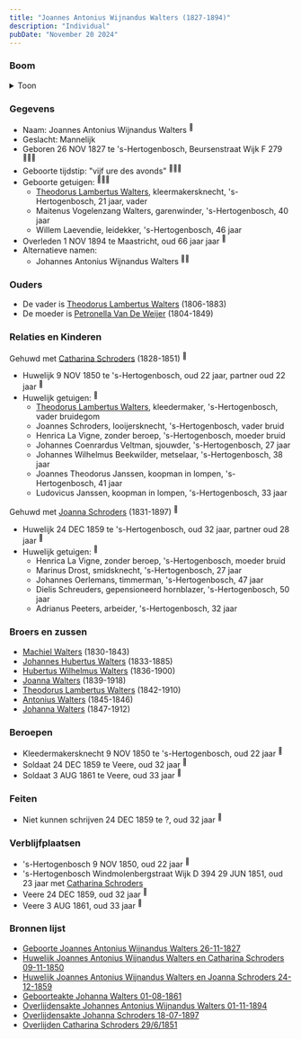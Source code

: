 ```yaml
---
title: "Joannes Antonius Wijnandus Walters (1827-1894)"
description: "Individual"
pubDate: "November 20 2024"
---
```


### Boom
<details><summary>Toon</summary>

![test](https://www.plantuml.com/plantuml/svg/dPDRR-8m48NV_Ij6xKEVa7A5126s2mtQhNf1Aji-8YVn4XV7HhPHXIh--qwAsr0L5RHlrdXEvZjpd4jZgRRhMX2pv795DQqXfyLoeTLQbcCbb0QhgJHunQGb5IyP55mNWktEh5xP3TIipfaskvAnJ3DbDoj6zhvQ26eCl18062bTCZshUB6Kp9Z1eAPS3eSGaYqX5p1z6sN8Jd4sgvWgbLuRkA7D58kd9ofmY3a3Qk2tvtb90d2UXPDuCi8Hhtyv4-KM1lsSvfjvhgmLh3y4lmSFsHJynEl2ZxqkirmBCQUod1TQ6PChf6hQKxWVpx0z2U72T7xXQBLWCbUcg93KuKsPrIWGWi8ZbN35u8dnPwPRjXJP9gCipC9ls8B83VEYazXYkBj_nFOe_OPjq7zXPSdbeb7uJX5qtz0cY1QaS2xueh8Rv5SlYBSbRfsTZkiWpaDRS4eiu9NlXUHztBMY4l7WfxHAyYOc_YmH_MjWg8AFs8y75tJVsNjVtHxVbHEd4TnIQgpcHMMRf-QmnzHML7D9uQ6ej2htEN5h9uI73siNNf3y1n_kylhF7QfZ_yGiK-SezZwY3AE3KJQBTic54N6EsiAdv0xw3qxn7_fmbOqHA3pWu7W-2Vg_QGBgVGxeW7FyJNQJuhIr7X-r7XDdfYsGIuOlinR_0000)
</details>

### Gegevens
- Naam: Joannes Antonius Wijnandus Walters <sup><a href="../s00137/" style="text-decoration:none" title="Geboorte Joannes Antonius Wijnandus Walters 26-11-1827">:link:</a></sup>
- Geslacht: Mannelijk
- Geboren 26 NOV 1827 te 's-Hertogenbosch, Beursenstraat Wijk F 279 <sup><a href="../s00137/" style="text-decoration:none" title="Geboorte Joannes Antonius Wijnandus Walters 26-11-1827">:link:</a><a href="../s00148/" style="text-decoration:none" title="Huwelijk Joannes Antonius Wijnandus Walters en Catharina Schroders 09-11-1850">:link:</a><a href="../s00149/" style="text-decoration:none" title="Huwelijk Joannes Antonius Wijnandus Walters en Joanna Schroders 24-12-1859">:link:</a></sup>
- Geboorte tijdstip: "vijf ure des avonds" <sup><a href="../s00137/" style="text-decoration:none" title="Geboorte Joannes Antonius Wijnandus Walters 26-11-1827">:link:</a><a href="../s00148/" style="text-decoration:none" title="Huwelijk Joannes Antonius Wijnandus Walters en Catharina Schroders 09-11-1850">:link:</a><a href="../s00149/" style="text-decoration:none" title="Huwelijk Joannes Antonius Wijnandus Walters en Joanna Schroders 24-12-1859">:link:</a></sup>
- Geboorte getuigen: <sup><a href="../s00137/" style="text-decoration:none" title="Geboorte Joannes Antonius Wijnandus Walters 26-11-1827">:link:</a><a href="../s00148/" style="text-decoration:none" title="Huwelijk Joannes Antonius Wijnandus Walters en Catharina Schroders 09-11-1850">:link:</a><a href="../s00149/" style="text-decoration:none" title="Huwelijk Joannes Antonius Wijnandus Walters en Joanna Schroders 24-12-1859">:link:</a></sup>
  - [Theodorus Lambertus Walters](../i00088/), kleermakersknecht, \'s-Hertogenbosch, 21 jaar, vader
  - Maitenus Vogelenzang Walters, garenwinder, \'s-Hertogenbosch, 40 jaar
  - Willem Laevendie, leidekker, \'s-Hertogenbosch, 46 jaar
- Overleden 1 NOV 1894 te Maastricht, oud 66 jaar jaar <sup><a href="../s00212/" style="text-decoration:none" title="Overlijdensakte Johannes Antonius Wijnandus Walters 01-11-1894 ">:link:</a></sup>
- Alternatieve namen:
  - Johannes Antonius Wijnandus Walters <sup><a href="../s00211/" style="text-decoration:none" title="Geboorteakte Johanna Walters 01-08-1861 ">:link:</a><a href="../s00212/" style="text-decoration:none" title="Overlijdensakte Johannes Antonius Wijnandus Walters 01-11-1894 ">:link:</a></sup>

### Ouders
- De vader is [Theodorus Lambertus Walters](../i00088/) (1806-1883)
- De moeder is [Petronella Van De Weijer](../i00089/) (1804-1849)

### Relaties en Kinderen

Gehuwd met [Catharina Schroders](../i00111/) (1828-1851) <sup><a href="../s00148/" style="text-decoration:none" title="Huwelijk Joannes Antonius Wijnandus Walters en Catharina Schroders 09-11-1850">:link:</a></sup>
- Huwelijk 9 NOV 1850 te 's-Hertogenbosch, oud 22 jaar, partner oud 22 jaar <sup><a href="../s00148/" style="text-decoration:none" title="Huwelijk Joannes Antonius Wijnandus Walters en Catharina Schroders 09-11-1850">:link:</a></sup>
- Huwelijk getuigen:  <sup><a href="../s00148/" style="text-decoration:none" title="Huwelijk Joannes Antonius Wijnandus Walters en Catharina Schroders 09-11-1850">:link:</a></sup>
  - [Theodorus Lambertus Walters](../i00088/), kleedermaker, \'s-Hertogenbosch, vader bruidegom
  - Joannes Schroders, looijersknecht, \'s-Hertogenbosch, vader bruid
  - Henrica La Vigne, zonder beroep, \'s-Hertogenbosch, moeder bruid
  - Johannes Coenrardus Veltman, sjouwder, \'s-Hertogenbosch, 27 jaar
  - Johannes Wilhelmus Beekwilder, metselaar, \'s-Hertogenbosch, 38 jaar
  - Joannes Theodorus Janssen, koopman in lompen, \'s-Hertogenbosch, 41 jaar
  - Ludovicus Janssen, koopman in lompen, \'s-Hertogenbosch, 33 jaar

Gehuwd met [Joanna Schroders](../i00112/) (1831-1897) <sup><a href="../s00149/" style="text-decoration:none" title="Huwelijk Joannes Antonius Wijnandus Walters en Joanna Schroders 24-12-1859">:link:</a></sup>
- Huwelijk 24 DEC 1859 te 's-Hertogenbosch, oud 32 jaar, partner oud 28 jaar <sup><a href="../s00149/" style="text-decoration:none" title="Huwelijk Joannes Antonius Wijnandus Walters en Joanna Schroders 24-12-1859">:link:</a></sup>
- Huwelijk getuigen:  <sup><a href="../s00149/" style="text-decoration:none" title="Huwelijk Joannes Antonius Wijnandus Walters en Joanna Schroders 24-12-1859">:link:</a></sup>
  - Henrica La Vigne, zonder beroep, \'s-Hertogenbosch, moeder bruid
  - Marinus Drost, smidsknecht, \'s-Hertogenbosch, 27 jaar
  - Johannes Oerlemans, timmerman, \'s-Hertogenbosch, 47 jaar
  - Dielis Schreuders, gepensioneerd hornblazer, \'s-Hertogenbosch, 50 jaar
  - Adrianus Peeters, arbeider, \'s-Hertogenbosch, 32 jaar

### Broers en zussen
- [Machiel Walters](../i00104/) (1830-1843)
- [Johannes Hubertus Walters](../i00079/) (1833-1885)
- [Hubertus Wilhelmus Walters](../i00105/) (1836-1900)
- [Joanna Walters](../i00106/) (1839-1918)
- [Theodorus Lambertus Walters](../i00107/) (1842-1910)
- [Antonius Walters](../i00108/) (1845-1846)
- [Johanna Walters](../i00109/) (1847-1912)

### Beroepen
- Kleedermakersknecht 9 NOV 1850 te 's-Hertogenbosch, oud 22 jaar <sup><a href="../s00148/" style="text-decoration:none" title="Huwelijk Joannes Antonius Wijnandus Walters en Catharina Schroders 09-11-1850">:link:</a></sup>
- Soldaat 24 DEC 1859 te Veere, oud 32 jaar <sup><a href="../s00149/" style="text-decoration:none" title="Huwelijk Joannes Antonius Wijnandus Walters en Joanna Schroders 24-12-1859">:link:</a></sup>
- Soldaat 3 AUG 1861 te Veere, oud 33 jaar <sup><a href="../s00211/" style="text-decoration:none" title="Geboorteakte Johanna Walters 01-08-1861 ">:link:</a></sup>

### Feiten
- Niet kunnen schrijven 24 DEC 1859 te ?, oud 32 jaar <sup><a href="../s00149/" style="text-decoration:none" title="Huwelijk Joannes Antonius Wijnandus Walters en Joanna Schroders 24-12-1859">:link:</a></sup>

### Verblijfplaatsen
- 's-Hertogenbosch  9 NOV 1850, oud 22 jaar  <sup><a href="../s00148/" style="text-decoration:none" title="Huwelijk Joannes Antonius Wijnandus Walters en Catharina Schroders 09-11-1850">:link:</a></sup>
- 's-Hertogenbosch Windmolenbergstraat Wijk D 394 29 JUN 1851, oud 23 jaar met [Catharina Schroders](../i00111/) 
- Veere  24 DEC 1859, oud 32 jaar  <sup><a href="../s00149/" style="text-decoration:none" title="Huwelijk Joannes Antonius Wijnandus Walters en Joanna Schroders 24-12-1859">:link:</a></sup>
- Veere  3 AUG 1861, oud 33 jaar  <sup><a href="../s00211/" style="text-decoration:none" title="Geboorteakte Johanna Walters 01-08-1861 ">:link:</a></sup>

### Bronnen lijst
- [Geboorte Joannes Antonius Wijnandus Walters 26-11-1827](../s00137/)
- [Huwelijk Joannes Antonius Wijnandus Walters en Catharina Schroders 09-11-1850](../s00148/)
- [Huwelijk Joannes Antonius Wijnandus Walters en Joanna Schroders 24-12-1859](../s00149/)
- [Geboorteakte Johanna Walters 01-08-1861 ](../s00211/)
- [Overlijdensakte Johannes Antonius Wijnandus Walters 01-11-1894 ](../s00212/)
- [Overlijdensakte Johanna Schroders 18-07-1897](../s00214/)
- [Overlijden Catharina Schroders 29/6/1851](../s00241/)